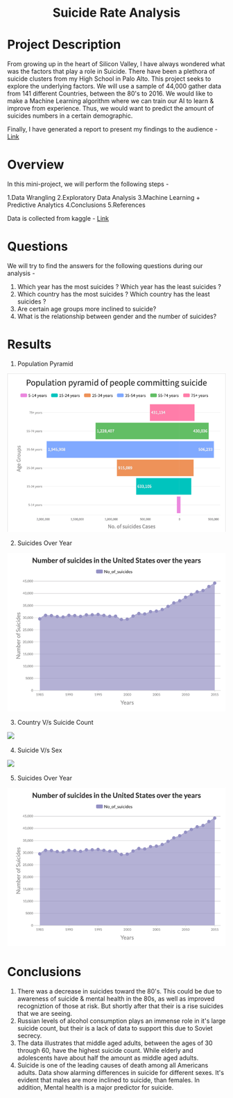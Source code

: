 # <p align = "center"> Suicide Rate Analysis </p>

# Project Description

  From growing up in the heart of Silicon Valley, I have always wondered what was the factors that play a role in Suicide. There have been a plethora of suicide clusters from my High School in Palo Alto. This project seeks to explore the underlying factors. We will use a sample of 44,000 gather data from 141 different Countries, between the 80's to 2016. We would like to make a Machine Learning algorithm where we can train our AI to learn & improve from experience. Thus, we would want to predict the amount of suicides numbers in a certain demographic.

  Finally, I have generated a report to present my findings to the audience - <a href = "">Link</a>

 # Overview

In this mini-project, we will perform the following steps -

1.Data Wrangling
2.Exploratory Data Analysis
3.Machine Learning + Predictive Analytics 
4.Conclusions
5.References


Data is collected from kaggle - <a href = "https://www.kaggle.com/russellyates88/suicide-rates-overview-1985-to-2016">Link</a>


# Questions

We will try to find the answers for the following questions during our analysis -

1. Which year has the most suicides ? Which year has the least suicides ?
2. Which country has the most suicides ? Which country has the least suicides ?
3. Are certain age groups more inclined to suicide?
4. What is the relationship between gender and the number of suicides?


# Results 
1. Population Pyramid

<img src = "Images/Population pyramid.png">

2. Suicides Over Year

<img src = "Images/Suicides Over Year.png">

3. Country V/s Suicide Count

<img src = "Images/Country V/s Suicide Count.png">

4. Suicide V/s Sex

<img src = "Images/Suicide V/s Sex.png">

5. Suicides Over Year

<img src = "Images/Suicides Over Year.png">


# Conclusions

1. There was a decrease in suicides toward the 80's. This could be due to awareness of suicide & mental health in the 80s, as well as improved recogniztion of those at risk. But shortly after that their is a rise suicides that we are seeing.
2. Russian levels of alcohol consumption plays an immense role in it's large suicide count, but their is a lack of data to support this due to Soviet secrecy.
3. The data illustrates that middle aged adults, between the ages of 30 through 60, have the highest suicide count. While elderly and adolescents have about half the amount as middle aged adults.
4. Suicide is one of the leading causes of death among all Americans adults. Data show alarming differences in suicide for different sexes. It's evident that males are more inclined to suicide, than females. In addition, Mental health is a major predictor for suicide.




